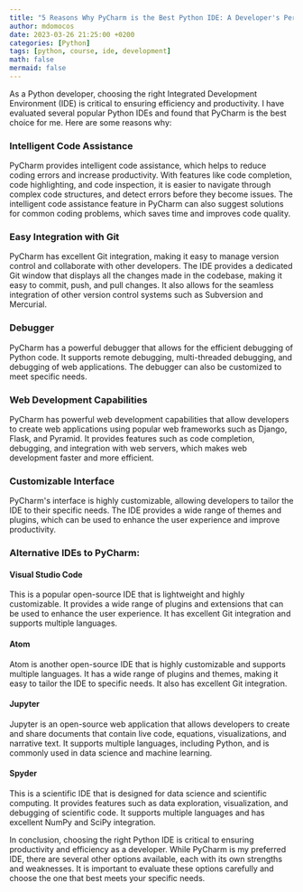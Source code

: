 ```yaml
---
title: "5 Reasons Why PyCharm is the Best Python IDE: A Developer's Perspective"
author: mdomocos
date: 2023-03-26 21:25:00 +0200
categories: [Python]
tags: [python, course, ide, development]
math: false
mermaid: false
---
```

As a Python developer, choosing the right Integrated Development Environment (IDE) is critical to ensuring efficiency and productivity. I have evaluated several popular Python IDEs and found that PyCharm is the best choice for me. Here are some reasons why:

### Intelligent Code Assistance
PyCharm provides intelligent code assistance, which helps to reduce coding errors and increase productivity. With features like code completion, code highlighting, and code inspection, it is easier to navigate through complex code structures, and detect errors before they become issues. The intelligent code assistance feature in PyCharm can also suggest solutions for common coding problems, which saves time and improves code quality.

### Easy Integration with Git
PyCharm has excellent Git integration, making it easy to manage version control and collaborate with other developers. The IDE provides a dedicated Git window that displays all the changes made in the codebase, making it easy to commit, push, and pull changes. It also allows for the seamless integration of other version control systems such as Subversion and Mercurial.

### Debugger
PyCharm has a powerful debugger that allows for the efficient debugging of Python code. It supports remote debugging, multi-threaded debugging, and debugging of web applications. The debugger can also be customized to meet specific needs.

### Web Development Capabilities
PyCharm has powerful web development capabilities that allow developers to create web applications using popular web frameworks such as Django, Flask, and Pyramid. It provides features such as code completion, debugging, and integration with web servers, which makes web development faster and more efficient.

###  Customizable Interface
PyCharm's interface is highly customizable, allowing developers to tailor the IDE to their specific needs. The IDE provides a wide range of themes and plugins, which can be used to enhance the user experience and improve productivity.

### Alternative IDEs to PyCharm:

#### Visual Studio Code
This is a popular open-source IDE that is lightweight and highly customizable. It provides a wide range of plugins and extensions that can be used to enhance the user experience. It has excellent Git integration and supports multiple languages.

#### Atom
Atom is another open-source IDE that is highly customizable and supports multiple languages. It has a wide range of plugins and themes, making it easy to tailor the IDE to specific needs. It also has excellent Git integration.

#### Jupyter
Jupyter is an open-source web application that allows developers to create and share documents that contain live code, equations, visualizations, and narrative text. It supports multiple languages, including Python, and is commonly used in data science and machine learning.

#### Spyder
This is a scientific IDE that is designed for data science and scientific computing. It provides features such as data exploration, visualization, and debugging of scientific code. It supports multiple languages and has excellent NumPy and SciPy integration.

In conclusion, choosing the right Python IDE is critical to ensuring productivity and efficiency as a developer. While PyCharm is my preferred IDE, there are several other options available, each with its own strengths and weaknesses. It is important to evaluate these options carefully and choose the one that best meets your specific needs.
